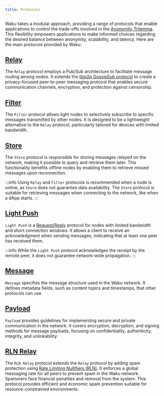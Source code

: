 ```yaml
---
title: Protocols
---
```


Waku takes a modular approach, providing a range of protocols that enable applications to control the trade-offs involved in the [Anonymity Trilemma](https://eprint.iacr.org/2017/954.pdf). This flexibility empowers applications to make informed choices regarding the desired balance between anonymity, scalability, and latency. Here are the main protocols provided by Waku:

## [Relay](https://rfc.vac.dev/spec/11/)

The `Relay` protocol employs a Pub/Sub architecture to facilitate message routing among nodes. It extends the [libp2p GossipSub protocol](https://github.com/libp2p/specs/blob/master/pubsub/gossipsub/README.md) to create a privacy-focused peer-to-peer messaging protocol that enables secure communication channels, encryption, and protection against censorship.

## [Filter](https://rfc.vac.dev/spec/12/)

The `Filter` protocol allows light nodes to selectively subscribe to specific messages transmitted by other nodes. It is designed to be a lightweight alternative to the `Relay` protocol, particularly tailored for devices with limited bandwidth.

## [Store](https://rfc.vac.dev/spec/13/)

The `Store` protocol is responsible for storing messages relayed on the network, making it possible to query and retrieve them later. This functionality benefits offline nodes by enabling them to retrieve missed messages upon reconnection.

:::info
Using `Relay` and `Filter` protocols is recommended when a node is online, as `Store` does not guarantee data availability. The `Store` protocol is suitable for retrieving messages when connecting to the network, like when a dApp starts.
:::

## [Light Push](https://rfc.vac.dev/spec/19/)

`Light Push` is a [Request/Reply](/overview/concepts/network-domains#requestreply-domain) protocol for nodes with limited bandwidth and short connection windows. It allows a client to receive an acknowledgment when sending messages, indicating that at least one peer has received them.

:::info
While the `Light Push` protocol acknowledges the receipt by the remote peer, it does not guarantee network-wide propagation.
:::

## [Message](https://rfc.vac.dev/spec/14)

`Message` specifies the message structure used in the Waku network. It defines metadata fields, such as content topics and timestamps, that other protocols can use.

## [Payload](https://rfc.vac.dev/spec/26)

`Payload` provides guidelines for implementing secure and private communication in the network. It covers encryption, decryption, and signing methods for message payloads, focusing on confidentiality, authenticity, integrity, and unlinkability.

## [RLN Relay](https://rfc.vac.dev/spec/17/)

The `RLN Relay` protocol extends the `Relay` protocol by adding spam protection using [Rate Limiting Nullifiers (RLN)](https://rfc.vac.dev/spec/32/). It enforces a global messaging rate for all peers to prevent spam in the Waku network. Spammers face financial penalties and removal from the system. This protocol provides efficient and economic spam prevention suitable for resource-constrained environments.